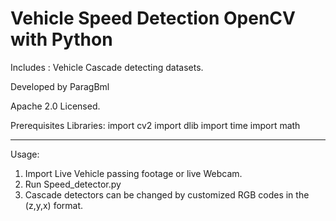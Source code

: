 # Vehicle Speed Detection OpenCV with Python

Includes : Vehicle Cascade detecting datasets.

Developed by ParagBml

Apache 2.0 Licensed.

Prerequisites Libraries:
import cv2
import dlib
import time
import math

-----------------------------------------------------------------------------------------------------------------------------------------------------------------------------------------------------------------------------------------------------
Usage:

1. Import Live Vehicle passing footage or live Webcam.
2. Run Speed_detector.py
3. Cascade detectors can be changed by customized RGB codes in the (z,y,x) format.
